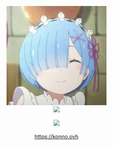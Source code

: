 <p align="center">
  <img src="https://raw.githubusercontent.com/FireRedz/FireRedz/master/rem.png" alt="rem">
  
  <br/>
  <a href="https://discord.com/users/xjunko">
    <img src="https://profile-kozeki-ui.vercel.app/discord/info">
  </a>
  <br/>

  <br/>
  <a href="https://hits.seeyoufarm.com"><img src="https://hits.seeyoufarm.com/api/count/incr/badge.svg?url=https%3A%2F%2Fgithub.com%2FFireReddz&count_bg=%23000000&title_bg=%230A0A0A&icon=&icon_color=%23000000&title=HITS&edge_flat=true"/></a>
  <br/>

  <br/>
  <a href="https://konno.ovh/"> https://konno.ovh </a>
  <br/>
</p>


<!-- Socials -->
[github]: https://github.com/xjunko
[discord]: https://discord.com/users/xjunko
